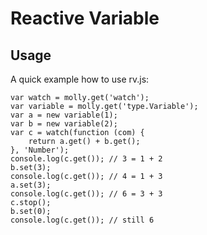 # Reactive Variable

## Usage

A quick example how to use rv.js:

    var watch = molly.get('watch');
    var variable = molly.get('type.Variable');
    var a = new variable(1);
    var b = new variable(2);
    var c = watch(function (com) {
        return a.get() + b.get();
    }, 'Number');
    console.log(c.get()); // 3 = 1 + 2
    b.set(3);
    console.log(c.get()); // 4 = 1 + 3
    a.set(3);
    console.log(c.get()); // 6 = 3 + 3
    c.stop();
    b.set(0);
    console.log(c.get()); // still 6
